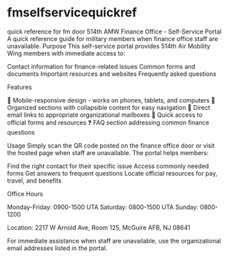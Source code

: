 # fmselfservicequickref
quick reference for fm door 
514th AMW Finance Office - Self-Service Portal
A quick reference guide for military members when finance office staff are unavailable.
Purpose
This self-service portal provides 514th Air Mobility Wing members with immediate access to:

Contact information for finance-related issues
Common forms and documents
Important resources and websites
Frequently asked questions

Features

📱 Mobile-responsive design - works on phones, tablets, and computers
📂 Organized sections with collapsible content for easy navigation
📧 Direct email links to appropriate organizational mailboxes
🔗 Quick access to official forms and resources
❓ FAQ section addressing common finance questions

Usage
Simply scan the QR code posted on the finance office door or visit the hosted page when staff are unavailable. The portal helps members:

Find the right contact for their specific issue
Access commonly needed forms
Get answers to frequent questions
Locate official resources for pay, travel, and benefits

Office Hours

Monday-Friday: 0900-1500
UTA Saturday: 0800-1500
UTA Sunday: 0800-1200

Location: 2217 W Arnold Ave, Room 125, McGuire AFB, NJ 08641

For immediate assistance when staff are unavailable, use the organizational email addresses listed in the portal.
